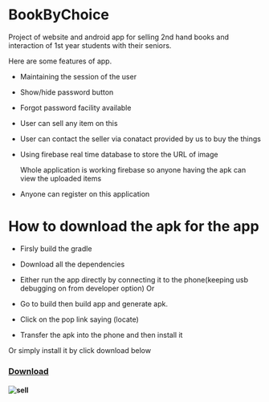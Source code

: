 # BookByChoice
Project of website and android app for selling 2nd hand books and interaction of 1st year students with their seniors.

Here are some features of app.

* Maintaining the session of the user

* Show/hide password button

* Forgot password facility available

* User can sell any item on this

* User can contact the seller via conatact provided by us to buy the things

* Using firebase real time database to store the URL of image

   Whole application is working firebase so anyone having the apk can view the uploaded items
 
* Anyone can register on this application

#  How to download the apk for the app

* Firsly build the gradle

* Download all the dependencies

* Either run the app directly by connecting it to the phone(keeping usb debugging on from developer option)
 Or
 
* Go to build then build app and generate apk.

 * Click on the pop link saying (locate)
 
* Transfer the apk into the phone and then install it



Or simply install it by click download below

### [Download](https://drive.google.com/folderview?id=1pWREb8YVvZZs4WoGuXCs_OmwxNJ8Ifyh)


#### ![sell](https://user-images.githubusercontent.com/59697798/82376150-53564000-9a3f-11ea-88f5-caec3e4942e4.jpeg)
